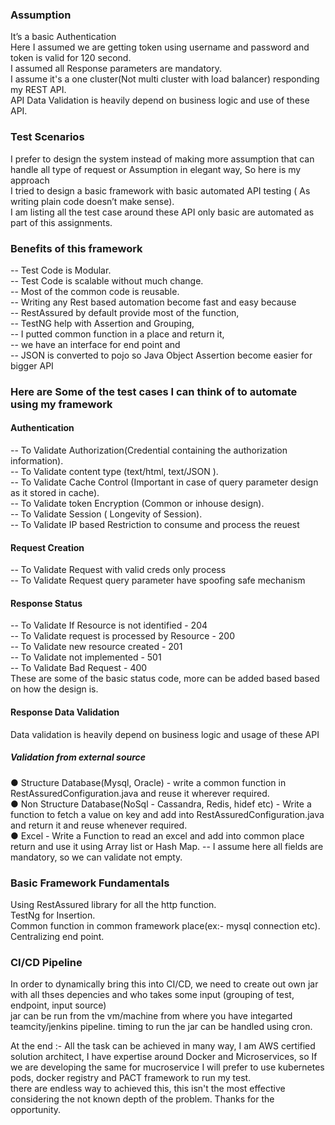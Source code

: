 <h3>Assumption</h3>
It’s a basic Authentication<br/>
Here I assumed we are getting token using username and password and token is valid for 120 second.<br/>
I assumed all Response parameters are mandatory.<br/>
I assume it's a one cluster(Not multi cluster with load balancer) responding my REST API. <br/>
API Data Validation is heavily depend on business logic and use of these API.<br/>

<h3>Test Scenarios </h3>
I prefer to design the system instead of making more assumption that can handle all type of request or Assumption in elegant way, So here is my approach <br/>
I tried to design a basic framework with basic automated API testing ( As writing plain code doesn’t make sense). <br/>
I am listing all the test case around these API only basic are automated as part of this assignments. <br/>

<h3> Benefits of this framework </h3>
-- Test Code is Modular. <br/>
-- Test Code is scalable without much change. <br/>
-- Most of the common code is reusable. <br/>
-- Writing any Rest based automation become fast and easy because <br/>
-- RestAssured by default provide most of the function, <br/>
-- TestNG help with Assertion and Grouping, <br/>
-- I putted common function in a place and return it,<br/> 
-- we have an interface for end point and <br/>
-- JSON is converted to pojo so Java Object Assertion become easier for bigger API<br/> 

<h3>Here are Some of the test cases I can think of to automate using my framework </h3>
<h4>Authentication </h4>
-- To Validate Authorization(Credential containing the authorization information). <br/> 
-- To Validate content type (text/html, text/JSON ). <br/> 
-- To Validate Cache Control (Important in case of query parameter design as it stored in cache). <br/> 
-- To Validate token Encryption (Common or inhouse design). <br/> 
-- To Validate Session ( Longevity of Session). <br/> 
-- To Validate IP based Restriction to consume and process the reuest <br/> 

<h4>Request Creation</h4> 

-- To Validate Request with valid creds only process <br/> 
-- To Validate Request query parameter have spoofing safe mechanism <br/> 

<h4>Response Status</h4> 
-- To Validate If Resource is not identified - 204 <br/> 
-- To Validate request is processed by Resource - 200 <br/> 
-- To Validate new resource created - 201 <br/> 
-- To Validate not implemented - 501 <br/> 
-- To Validate Bad Request - 400 <br/> 
These are some of the basic status code, more can be added based based on how the design is. <br/> 

<h4>Response Data Validation </h4>
Data validation is heavily depend on business logic and usage of these API <br/> 
<h5> Validation from external source</h5> 
● Structure Database(Mysql, Oracle) - write a common function in RestAssuredConfiguration.java and reuse it wherever required. <br/> 
● Non Structure Database(NoSql - Cassandra, Redis, hidef etc) - Write a function to fetch a value on key and add into RestAssuredConfiguration.java and return it and reuse whenever required. <br/> 
● Excel - Write a Function to read an excel and add into common place return and use it using Array list or Hash Map. -- I assume here all fields are mandatory, so we can validate not empty. 

<h3>Basic Framework Fundamentals</h3>
Using RestAssured library for all the http function.<br/> 
TestNg for Insertion.<br/> 
Common function in common framework place(ex:- mysql connection etc).<br/> 
Centralizing end point.<br/> 

<h3>CI/CD Pipeline</h3>
In order to dynamically bring this into CI/CD, we need to create out own jar with all thses depencies and who takes some input (grouping of test, endpoint, input source)<br>
jar can be run from the vm/machine from where you have integarted teamcity/jenkins pipeline.
timing to run the jar can be handled using cron.

At the end :- All the task can be achieved in many way, I am AWS certified solution architect, I have expertise around Docker and Microservices, so If we are developing the same for mucroservice I will prefer to use kubernetes pods, docker registry and PACT framework to run my test.  
there are endless way to achieved this, this isn't the most effective considering the not known depth of the problem.
Thanks for the opportunity.
 



